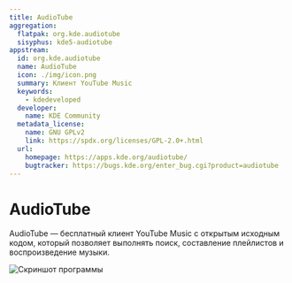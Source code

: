 ```yaml
---
title: AudioTube
aggregation:
  flatpak: org.kde.audiotube
  sisyphus: kde5-audiotube
appstream:
  id: org.kde.audiotube
  name: AudioTube
  icon: ./img/icon.png
  summary: Клиент YouTube Music
  keywords:
    - kdedeveloped
  developer:
    name: KDE Community
  metadata_license:
    name: GNU GPLv2
    link: https://spdx.org/licenses/GPL-2.0+.html
  url:
    homepage: https://apps.kde.org/audiotube/
    bugtracker: https://bugs.kde.org/enter_bug.cgi?product=audiotube
---
```

# AudioTube

AudioTube —  бесплатный клиент YouTube Music с открытым исходным кодом, который позволяет выполнять поиск, составление плейлистов и воспроизведение музыки.

![Скриншот программы](https://cdn.kde.org/screenshots/audiotube/desktop.png)

<!--@include: @apps/.parts/install/content-flatpak.md-->
<!--@include: @apps/.parts/install/content-repo.md-->
